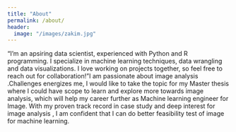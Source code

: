 ```yaml
---
title: "About"
permalink: /about/
header:
  image: "/images/zakim.jpg"
---
```


“I’m an apsiring data scientist, experienced with Python and R programming. I specialize in machine learning techniques, data wrangling and data visualizations. I love working on projects together, so feel free to reach out for collaboration!”I am passionate about image analysis .Challenges energizes me, I would like to take the topic for my Master thesis where I could have scope to learn and explore more towards image analysis, which will help my career further as Machine learning engineer for Image.   With my proven track record in case study and deep interest for image analysis , I am confident that I can do better feasibility test of image for machine learning.




